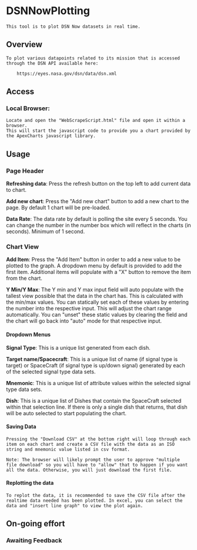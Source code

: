 # DSNNowPlotting
    This tool is to plot DSN Now datasets in real time.
## Overview

    To plot various datapoints related to its mission that is accessed through the DSN API available here: 

        https://eyes.nasa.gov/dsn/data/dsn.xml

## Access
### Local Browser:
    Locate and open the "WebScrapeScript.html" file and open it within a browser. 
    This will start the javascript code to provide you a chart provided by the ApexCharts javascript library.

## Usage

### Page Header
**Refreshing data**: 
    Press the refresh button on the top left to add current data to chart.

**Add new chart**: 
    Press the "Add new chart" button to add a new chart to the page. By default 1 chart will be pre-loaded.

**Data Rate**: 
    The data rate by default is polling the site every 5 seconds. You can change the number in the number box which will reflect in the charts (in seconds). Minimum of 1 second.
### Chart View
**Add Item**: 
    Press the "Add Item" button in order to add a new value to be plotted to the graph. A dropdown menu by default is provided to add the first item. Additional items will populate with a "X" button to remove the item from the chart.

**Y Min/Y Max**:
    The Y min and Y max input field will auto populate with the tallest view possible that the data in the chart has. This is calculated with the min/max values. You can statically set each of these values by entering the number into the respective input. This will adjust the chart range automatically.
    You can "unset" these static values by clearing the field and the chart will go back into "auto" mode for that respective input. 

#### Dropdown Menus
**Signal Type**: 
    This is a unique list generated from each dish.

**Target name/Spacecraft**: 
    This is a unique list of name (if signal type is target) or SpaceCraft (if signal type is up/down signal) generated by each of the selected signal type data sets. 

**Mnemonic**: 
    This is a unique list of attribute values within the selected signal type data sets. 

**Dish**:
    This is a unique list of Dishes that contain the SpaceCraft selected within that selection line. If there is only a single dish that returns, that dish will be auto selected to start populating the chart.

#### Saving Data

    Pressing the "Download CSV" at the bottom right will loop through each item on each chart and create a CSV file with the data as an ISO string and mnemonic value listed in csv format.

    Note: The browser will likely prompt the user to approve "multiple file download" so you will have to "allow" that to happen if you want all the data. Otherwise, you will just download the first file.

#### Replotting the data

    To replot the data, it is recommended to save the CSV file after the realtime data needed has been plotted. In excel, you can select the data and "insert line graph" to view the plot again.

## On-going effort

### Awaiting Feedback
